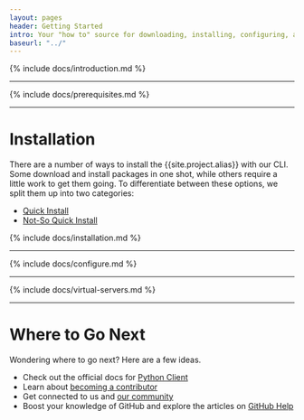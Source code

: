 ```yaml
---
layout: pages
header: Getting Started
intro: Your "how to" source for downloading, installing, configuring, and working with CLI.
baseurl: "../"
---
```


{% include docs/introduction.md %}

***
{% include docs/prerequisites.md %}

***
# Installation

There are a number of ways to install the {{site.project.alias}} with our CLI. Some download and install packages in one shot, while others require a little work to get them going. To differentiate between these options, we split them up into two categories:

* [Quick Install](#toc_3)
* [Not-So Quick Install](#toc_7)

{% include docs/installation.md %}

***
{% include docs/configure.md %}

***
{% include docs/virtual-servers.md %}

***
# Where to Go Next

Wondering where to go next? Here are a few ideas.

* Check out the official docs for <a href="http://softlayer-python.readthedocs.org/en/latest" target="_blank">Python Client</a>
* Learn about [becoming a contributor]({{page.baseurl}}contributing/#toc_0)
* Get connected to us and [our community]({{page.baseurl}}contributing/#toc_14)
* Boost your knowledge of GitHub and explore the articles on <a href="http://help.github.com" target="_blank">GitHub Help</a>
